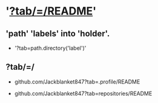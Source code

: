 # '[?tab/=/README](./profile?tab=README.md)'

## 'path' 'labels' into 'holder'.

- '?tab=path.directory('label')'

## ?tab/=/

- github.com/Jackblanket847?tab=.profile/README

- github.com/Jackblanket847?tab=repositories/README
